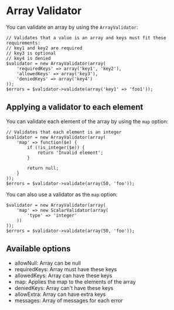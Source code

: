 # Array Validator

You can validate an array by using the ```ArrayValidator```:

    // Validates that a value is an array and keys must fit these requirements:
    // key1 and key2 are required
    // key3 is optional
    // key4 is denied
    $validator = new ArrayValidator(array(
        'requiredKeys' => array('key1', 'key2'),
        'allowedKeys' => array('key3'),
        'deniedKeys' => array('key4')
    ));
    $errors = $validator->validate(array('key1' => 'foo1'));

## Applying a validator to each element

You can validate each element of the array by using the ```map``` option:

    // Validates that each element is an integer
    $validator = new ArrayValidator(array(
        'map' => function($e) {
            if (!is_integer($e)) {
                return 'Invalid element';
            }

            return null;
        }
    ));
    $errors = $validator->validate(array(50, 'foo'));

You can also use a validator as the ```map``` option:

    $validator = new ArrayValidator(array(
        'map' => new ScalarValidator(array(
            'type' => 'integer'
        ))
    ));
    $errors = $validator->validate(array(50, 'foo'));

## Available options

- allowNull: Array can be null
- requiredKeys: Array must have these keys
- allowedKeys: Array can have these keys
- map: Applies the map to the elements of the array
- deniedKeys: Array can't have these keys
- allowExtra: Array can have extra keys
- messages: Array of messages for each error
